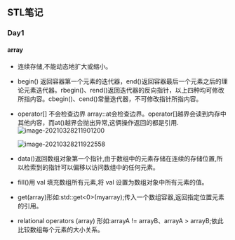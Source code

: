 ## STL笔记

### Day1

#### array

+ 连续存储,不能动态地扩大或缩小。

+ begin() 返回容器第一个元素的迭代器，end()返回容器最后一个元素之后的理论元素迭代器。rbegin()、rend()返回迭代器的反向指针，以上四种均可修改所指内容。cbegin()、cend()常量迭代器，不可修改指针所指内容。

+ operator[] 不会检查边界   array::at会检查边界。operator[]越界会读到内存中其他内容，而at()越界会抛出异常,这俩操作返回的都是引用.![image-20210328211901200](/home/ng/.config/Typora/typora-user-images/image-20210328211901200.png)

  ![image-20210328211922558](/home/ng/.config/Typora/typora-user-images/image-20210328211922558.png)

+ data()返回数组对象第一个指针,由于数组中的元素存储在连续的存储位置,所以检索到的指针可以偏移以访问数组中的任何元素。

+ fill()用 val 填充数组所有元素,将 val 设置为数组对象中所有元素的值。

+ get(array)形如:std::get<0>(myarray);传入一个数组容器,返回指定位置元素的引用。

+ relational operators (array)
  形如:arrayA != arrayB、arrayA > arrayB;依此比较数组每个元素的大小关系。


